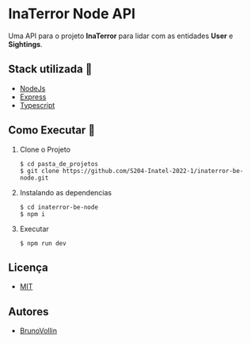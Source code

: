# InaTerror Node API



Uma API para o projeto **InaTerror** para lidar com as entidades **User** e **Sightings**.



## Stack utilizada 🚀
* [NodeJs](https://nodejs.org/en/)
* [Express](http://expressjs.com/pt-br/)
* [Typescript](https://www.typescriptlang.org/)



## Como Executar 🏃



1. Clone o Projeto
    ```shell
    $ cd pasta_de_projetos
    $ git clone https://github.com/S204-Inatel-2022-1/inaterror-be-node.git
    ```



2. Instalando as dependencias
    ```shell
    $ cd inaterror-be-node
    $ npm i
    ```



3. Executar
    ```shell
    $ npm run dev
    ```

## Licença

* [MIT](https://choosealicense.com/licenses/mit/)

## Autores
- [BrunoVollin](https://www.github.com/brunovollin)
